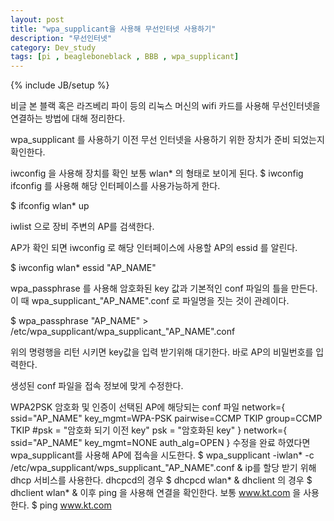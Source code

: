 ```yaml
---
layout: post
title: "wpa_supplicant을 사용해 무선인터넷 사용하기"
description: "무선인터넷"
category: Dev_study
tags: [pi , beagleboneblack , BBB , wpa_supplicant]
---
```

{% include JB/setup %}


비글 본 블랙 혹은 라즈베리 파이 등의 리눅스 머신의 wifi 카드를 사용해 무선인터넷을 연결하는 방법에 대해 정리한다.

wpa_supplicant 를 사용하기 이전 무선 인터넷을 사용하기 위한 장치가 준비 되었는지 확인한다.

 iwconfig 을 사용해 장치를 확인 보통 wlan* 의 형태로 보이게 된다.
$ iwconfig
ifconfig 를 사용해 해당 인터페이스를 사용가능하게 한다. 

$ ifconfig wlan* up

iwlist 으로 장비 주변의 AP를 검색한다.

AP가 확인 되면 iwconfig 로 해당 인터페이스에 사용할 AP의 essid 를 알린다.

$ iwconfig wlan* essid "AP_NAME"

wpa_passphrase 를 사용해 암호화된 key 값과 기본적인 conf 파일의 틀을 만든다. 이 때 wpa_supplicant_"AP_NAME".conf 로 파일명을 짓는 것이 관례이다.

$ wpa_passphrase "AP_NAME" > /etc/wpa_supplicant/wpa_supplicant_"AP_NAME".conf

위의 명령행을 리턴 시키면 key값을 입력 받기위해 대기한다. 바로 AP의 비밀번호를 입력한다.

생성된 conf 파일을 접속 정보에 맞게 수정한다.

WPA2PSK 암호화 및 인증이 선택된 AP에 해당되는 conf 파일
network={
	ssid="AP_NAME"
	key_mgmt=WPA-PSK
	pairwise=CCMP TKIP
	group=CCMP TKIP
	#psk = "암호화 되기 이전 key"
	psk = "암호화된 key"
}
network={
	ssid="AP_NAME"
	key_mgmt=NONE
	auth_alg=OPEN
}
수정을 완료 하였다면 wpa_supplicant를 사용해 AP에 접속을 시도한다.
$ wpa_supplicant -iwlan* -c /etc/wpa_supplicant/wps_supplicant_"AP_NAME".conf &
ip를 할당 받기 위해 dhcp 서비스를 사용한다.
dhcpcd의 경우
$ dhcpcd wlan* &
dhclient 의 경우
$ dhclient wlan* &
이후 ping 을 사용해 연결을 확인한다. 보통 www.kt.com 을 사용한다.
$ ping www.kt.com

